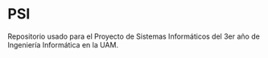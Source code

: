 # PSI
Repositorio usado para el Proyecto de Sistemas Informáticos del 3er año de Ingeniería Informática en la UAM. 
